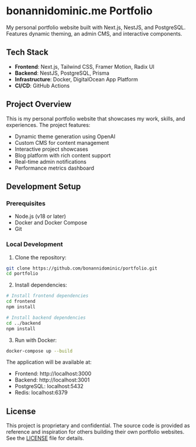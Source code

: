 # bonannidominic.me Portfolio

My personal portfolio website built with Next.js, NestJS, and PostgreSQL. Features dynamic theming, an admin CMS, and interactive components.

## Tech Stack

- **Frontend**: Next.js, Tailwind CSS, Framer Motion, Radix UI
- **Backend**: NestJS, PostgreSQL, Prisma
- **Infrastructure**: Docker, DigitalOcean App Platform
- **CI/CD**: GitHub Actions

## Project Overview

This is my personal portfolio website that showcases my work, skills, and experiences. The project features:

- Dynamic theme generation using OpenAI
- Custom CMS for content management
- Interactive project showcases
- Blog platform with rich content support
- Real-time admin notifications
- Performance metrics dashboard

## Development Setup

### Prerequisites

- Node.js (v18 or later)
- Docker and Docker Compose
- Git

### Local Development

1. Clone the repository:
```bash
git clone https://github.com/bonannidominic/portfolio.git
cd portfolio
```

2. Install dependencies:
```bash
# Install frontend dependencies
cd frontend
npm install

# Install backend dependencies
cd ../backend
npm install
```

3. Run with Docker:
```bash
docker-compose up --build
```

The application will be available at:
- Frontend: http://localhost:3000
- Backend: http://localhost:3001
- PostgreSQL: localhost:5432
- Redis: localhost:6379

## License

This project is proprietary and confidential. The source code is provided as reference and inspiration for others building their own portfolio websites. See the [LICENSE](./LICENSE) file for details. 